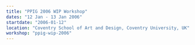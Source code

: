 ```yaml
---
title: "PPIG 2006 WIP Workshop"
dates: "12 Jan - 13 Jan 2006"
startdate: "2006-01-12"
location: "Coventry School of Art and Design, Coventry University, UK"
workshop: "ppig-wip-2006"
---
```

